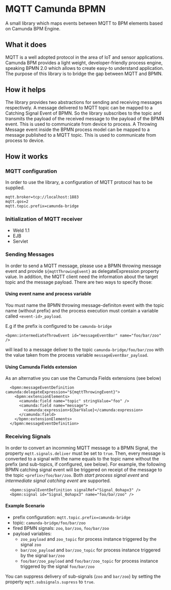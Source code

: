 # MQTT Camunda BPMN
A small library which maps events between MQTT to BPM elements based on Camunda BPM Engine.

## What it does
MQTT is a well adopted protocol in the area of IoT and sensor applications. Camunda BPM provides a light weight, developer-friendly process engine, speaking BPMN 2.0 which allows to create easy-to understand application. The purpose of this library is to bridge the gap between MQTT and BPMN. 

## How it helps
The library provides two abstractions for sending and receiving messages respectively. A message delivered to MQTT topic can be mapped to a Catching Signal Event of BPMN. So the library subscribes to the topic and transmits the payload of the received message to the payload of the BPMN event. This is used to communicate from device to process. A Throwing Message event inside the BPMN process model can be mapped to a message published to a MQTT topic. This is used to communicate from process to device.

## How it works

### MQTT configuration
In order to use the library, a configuration of MQTT protocol has to be supplied. 

	mqtt.broker=tcp://localhost:1883
	mqtt.qos=2
	mqtt.topic.prefix=camunda-bridge

### Initialization of MQTT receiver

- Weld 1.1
- EJB 
- Servlet

### Sending Messages
In order to send a MQTT message, please use a BPMN throwing message event and provide `${mqttThrowingEvent}` as delegateExpression property value. In addition, the MQTT client need the information about the target topic and the message payload. There are two ways to specify those:
#### Using event name and process variable 
You must name the BPMN throwing message-definiton event with the topic name (without prefix) and the process execution must contain a variable called `<event-id>_payload`. 

E.g if the prefix is configured to be `camunda-bridge`


	<bpmn:intermediateThrowEvent id="messageEventBar" name="foo/bar/zoo" />
will lead to a message deliver to the topic `camunda-bridge/foo/bar/zoo` with the value taken from the process variable `messageEventBar_payload`.

#### Using Camunda Fields extension
As an alternative you can use the Camunda Fields extensions (see below)

      <bpmn:messageEventDefinition camunda:delegateExpression="${mqttThrowingEvent}">
        <bpmn:extensionElements>
          <camunda:field name="topic" stringValue="foo" />
          <camunda:field name="message">
            <camunda:expression>${barValue}</camunda:expression>
          </camunda:field>
        </bpmn:extensionElements>        
      </bpmn:messageEventDefinition>


### Receiving Signals
In order to convert an incomming MQTT message to a BPMN Signal, the property `mqtt.signals.deliver` must be set to `true`. Then, every message is converted to a signal with the name equals to the topic name without the prefix (and sub-topics, if configured, see below). For example, the following BPMN catching signal event will be triggered on receipt of the message to the topic `<prefix>/foo/bar/zoo`. Both *start process signal event* and *intermediate signal catching event* are supported.

      <bpmn:signalEventDefinition signalRef="Signal_0ohapx3" />
      <bpmn:signal id="Signal_0ohapx3" name="foo/bar/zoo" />

#### Example Scenario

- prefix configuration: `mqtt.topic.prefix=camunda-bridge`
- topic: `camunda-bridge/foo/bar/zoo`
- fired BPMN signals: `zoo`, `bar/zoo`, `foo/bar/zoo`
- payload variables:
  - `zoo_payload` and `zoo_topic` for process instance triggered by the signal `zoo`
  - `bar/zoo_payload` and `bar/zoo_topic` for process instance triggered by the signal `bar/zoo`
  - `foo/bar/zoo_payload` and `foo/bar/zoo_topic` for process instance triggered by the signal `foo/bar/zoo`

You can suppress delivery of sub-signals (`zoo` and `bar/zoo`) by setting the property `mqtt.subsignals.supress` to `true`. 


